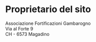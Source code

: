 # Proprietario del sito
Associazione Fortificazioni Gambarogno<br>
Via al Forte 9<br>
CH - 6573 Magadino